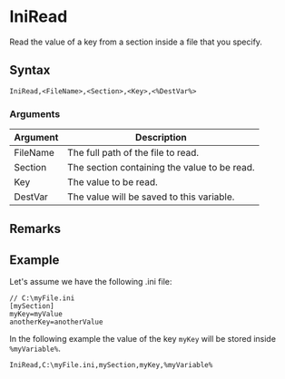 # IniRead

Read the value of a key from a section inside a file that you specify.

## Syntax

```pebakery
IniRead,<FileName>,<Section>,<Key>,<%DestVar%>
```

### Arguments

| Argument | Description |
| --- | --- |
| FileName | The full path of the file to read. |
| Section | The section containing the value to be read. |
| Key | The value to be read. |
| DestVar | The value will be saved to this variable. |

## Remarks


## Example

Let's assume we have the following .ini file:

```pebakery
// C:\myFile.ini
[mySection]
myKey=myValue
anotherKey=anotherValue
```

In the following example the value of the key `myKey` will be stored inside `%myVariable%`.
```pebakery
IniRead,C:\myFile.ini,mySection,myKey,%myVariable%
```